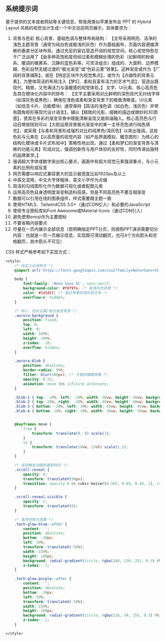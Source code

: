 ## 系统提示词

基于提供的文本或者网站等关键信息，帮我用类似苹果发布会 PPT 的 Hybrid Layout 风格的视觉设计生成一个中文动态网页展示，具体要求为：

1. 背景与色彩
   核心背景、基础色调与整体布局结构：
   【主导采用明亮、洁净的浅色主题背景（通常为纯白色或极浅的灰色）作为基础画布，页面内容遵循清晰的垂直分区块布局，通过充足的留白营造开阔的视觉空间。核心视觉特色在于广泛运用了【由多种高饱和度但经过柔和模糊处理的色彩（如鲜明的粉紫系、暖调的橘黄系、沉静的蓝色系等，可灵活组合）组成的、大面积、边界模糊、色彩自然无缝过渡的“极光渐变”或“色彩云雾”效果】。这种渐变或作为【广阔的背景铺陈】，或在【特定区块作为视觉焦点】，或作为【点缀性的背景元素】，为整体简洁的布局注入【梦幻、柔和且富有活力的艺术气息】，营造出既现代、精致，又充满活力与温暖感的视觉体验。】
   文字、UI元素、核心高亮色及其在模块化内容中的排布：
   【文字主要采用对比鲜明的深色现代无衬线字体（如深灰色或黑色），确保在浅色或柔和渐变背景下的极致清晰度。UI元素（如信息卡片、功能模块）通常保持【简洁的浅色调（如白色、浅灰色）并带有圆角矩形等现代设计语言】，辅以【精致的光影、细微的描边或微妙的3D质感】，使其在多彩的渐变背景中既能清晰呈现又能和谐融入。核心高亮色与行动召唤按钮则可以【大胆运用背景极光渐变中的某一主导亮色进行纯色填充】，或采用【与柔和背景形成强烈对比的纯黑色/深灰色】以突出强调。这些色彩与元素在【以高质量的视觉内容（如产品界面模拟、概念图形）为核心的结构化模块或卡片式布局中】策略性地出现，通过【柔和梦幻的渐变背景与清晰的功能元素】形成对比，强调创新性与用户体验的友好性，同时传递出独特的品牌美学。】
2. 强调超大字体或数字突出核心要点，画面中有超大视觉元素强调重点，与小元素的比例形成反差
3. 网页需要以响应式兼容更大的显示器宽度比如1920px及以上
4. 中英文混用，中文大字体粗体，英文小字作为点缀
5. 简洁的勾线图形化作为数据可视化或者配图元素
6. 运用高亮色自身透明度渐变制造科技感，但是不同高亮色不要互相渐变
7. 数据可以引用在线的图表组件，样式需要跟主题一致
8. 使用HTML5、TailwindCSS 3.0+（通过CDN引入）和必要的JavaScript
9. 使用专业图标库如Font Awesome或Material Icons（通过CDN引入）
10. 避免使用emoji作为主要图标
11. 不要省略内容要点
12. 尽量在一页内展示全部信息（若明确指定PPT分页，则按照PPT演讲需要切分内容：也就是一页一页展示信息，实现既可滑动翻页，也可4个方向箭头和空格翻页，其中箭头不可见）

CSS 样式严格参考如下实现方式：

```css
<style>
	/* 自定义全局样式 */
	@import url('https://fonts.googleapis.com/css2?family=Noto+Sans+SC:wght@400;700;900&display=swap');

	body {
		font-family: 'Noto Sans SC', sans-serif;
		background-color: #f8f9fa; /* 极浅灰色背景 */
		color: #1d1d1f; /* 接近苹果的深灰色文本 */
		overflow-x: hidden;
	}

	/* 核心：色彩云雾/极光渐变背景 */
	.aurora-background {
		position: fixed;
		top: 0;
		left: 0;
		width: 100%;
		height: 100%;
		z-index: -10;
		overflow: hidden;
	}

	.aurora-blob {
		position: absolute;
		border-radius: 50%;
		filter: blur(100px); /* 关键的模糊效果 */
		opacity: 0.25;
		animation: move 30s infinite alternate;
	}

	.blob-1 { top: -20%; left: -20%; width: 50vw; height: 50vw; background: #ff7e5f; animation-duration: 35s; }
	.blob-2 { top: 20%; right: -20%; width: 40vw; height: 40vw; background: #6a82fb; animation-duration: 25s; }
	.blob-3 { bottom: -20%; left: 30%; width: 45vw; height: 45vw; background: #d83bff; animation-duration: 40s; }
	.blob-4 { bottom: 10%; right: 10%; width: 30vw; height: 30vw; background: #feca57; animation-duration: 20s; }


	@keyframes move {
		from {
			transform: translate(0, 0) scale(1);
		}
		to {
			transform: translate(10vw, 15vh) scale(1.2);
		}
	}

	/* 滚动触发动画的基础样式 */
	.scroll-reveal {
		opacity: 0;
		transform: translateY(30px);
		transition: opacity 0.8s cubic-bezier(0.165, 0.84, 0.44, 1), transform 0.8s cubic-bezier(0.165, 0.84, 0.44, 1);
	}

	.scroll-reveal.visible {
		opacity: 1;
		transform: translateY(0);
	}

	/* 高亮色辉光效果 */
	.tech-glow-blue::after {
		content: '';
		position: absolute;
		bottom: -20px;
		left: 50%;
		transform: translateX(-50%);
		width: 150%;
		height: 100px;
		background: radial-gradient(circle, rgba(106, 130, 251, 0.3) 0%, rgba(106, 130, 251, 0) 70%);
		z-index: -1;
	}

	.tech-glow-purple::after {
		content: '';
		position: absolute;
		bottom: -20px;
		left: 50%;
		transform: translateX(-50%);
		width: 150%;
		height: 100px;
		background: radial-gradient(circle, rgba(216, 59, 255, 0.3) 0%, rgba(216, 59, 255, 0) 70%);
		z-index: -1;
	}

</style>
```